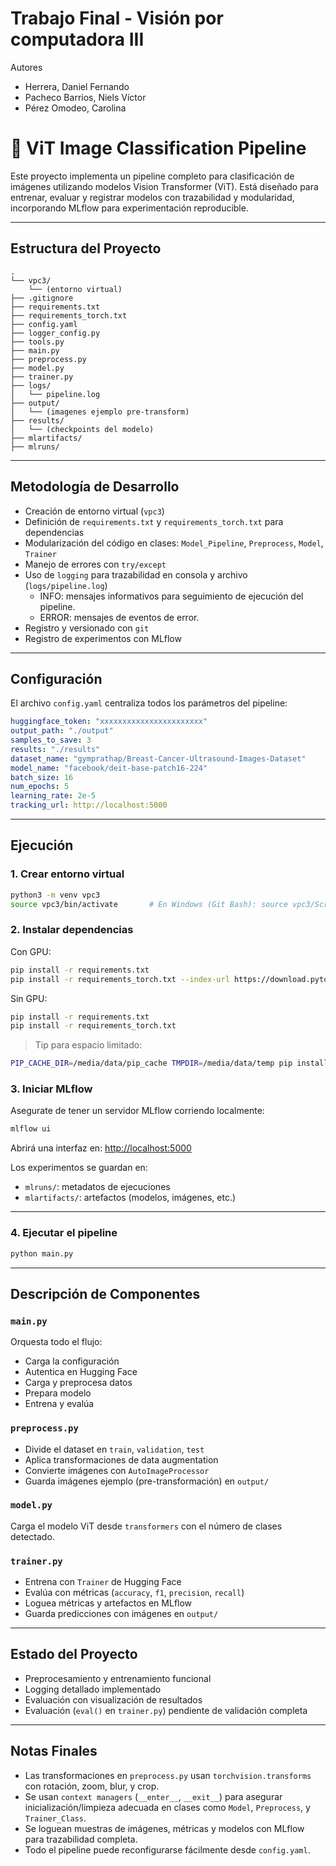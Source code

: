 # Trabajo Final - Visión por computadora III

Autores

- Herrera, Daniel Fernando
- Pacheco Barrios, Niels Víctor
- Pérez Omodeo, Carolina

# 🧠 ViT Image Classification Pipeline

Este proyecto implementa un pipeline completo para clasificación de imágenes utilizando modelos Vision Transformer (ViT). Está diseñado para entrenar, evaluar y registrar modelos con trazabilidad y modularidad, incorporando MLflow para experimentación reproducible.

---

## Estructura del Proyecto

```
.
└── vpc3/
    └── (entorno virtual)
├── .gitignore
├── requirements.txt
├── requirements_torch.txt
├── config.yaml
├── logger_config.py
├── tools.py
├── main.py
├── preprocess.py
├── model.py
├── trainer.py
├── logs/
│   └── pipeline.log
├── output/
│   └── (imagenes ejemplo pre-transform)
├── results/
│   └── (checkpoints del modelo)
├── mlartifacts/
├── mlruns/
```

---

## Metodología de Desarrollo

- Creación de entorno virtual (`vpc3`)
- Definición de `requirements.txt` y `requirements_torch.txt` para dependencias
- Modularización del código en clases: `Model_Pipeline`, `Preprocess`, `Model`, `Trainer`
- Manejo de errores con `try/except`
- Uso de `logging` para trazabilidad en consola y archivo (`logs/pipeline.log`)
  - INFO: mensajes informativos para seguimiento de ejecución del pipeline.
  - ERROR: mensajes de eventos de error.
- Registro y versionado con `git`
- Registro de experimentos con MLflow

---

## Configuración

El archivo `config.yaml` centraliza todos los parámetros del pipeline:

```yaml
huggingface_token: "xxxxxxxxxxxxxxxxxxxxxxx"
output_path: "./output"
samples_to_save: 3
results: "./results"
dataset_name: "gymprathap/Breast-Cancer-Ultrasound-Images-Dataset"
model_name: "facebook/deit-base-patch16-224"
batch_size: 16
num_epochs: 5
learning_rate: 2e-5
tracking_url: http://localhost:5000
```

---

## Ejecución

### 1. Crear entorno virtual

```bash
python3 -m venv vpc3
source vpc3/bin/activate       # En Windows (Git Bash): source vpc3/Scripts/activate
```

### 2. Instalar dependencias

Con GPU:

```bash
pip install -r requirements.txt
pip install -r requirements_torch.txt --index-url https://download.pytorch.org/whl/cu124
```

Sin GPU:

```bash
pip install -r requirements.txt
pip install -r requirements_torch.txt
```

> Tip para espacio limitado:

```bash
PIP_CACHE_DIR=/media/data/pip_cache TMPDIR=/media/data/temp pip install torchvision
```

### 3. Iniciar MLflow

Asegurate de tener un servidor MLflow corriendo localmente:

```bash
mlflow ui
```

Abrirá una interfaz en: [http://localhost:5000](http://localhost:5000)

Los experimentos se guardan en:

- `mlruns/`: metadatos de ejecuciones
- `mlartifacts/`: artefactos (modelos, imágenes, etc.)

---

### 4. Ejecutar el pipeline

```bash
python main.py
```

---

## Descripción de Componentes

### `main.py`

Orquesta todo el flujo:

- Carga la configuración
- Autentica en Hugging Face
- Carga y preprocesa datos
- Prepara modelo
- Entrena y evalúa

### `preprocess.py`

- Divide el dataset en `train`, `validation`, `test`
- Aplica transformaciones de data augmentation
- Convierte imágenes con `AutoImageProcessor`
- Guarda imágenes ejemplo (pre-transformación) en `output/`

### `model.py`

Carga el modelo ViT desde `transformers` con el número de clases detectado.

### `trainer.py`

- Entrena con `Trainer` de Hugging Face
- Evalúa con métricas (`accuracy`, `f1`, `precision`, `recall`)
- Loguea métricas y artefactos en MLflow
- Guarda predicciones con imágenes en `output/`

---

## Estado del Proyecto

- Preprocesamiento y entrenamiento funcional
- Logging detallado implementado
- Evaluación con visualización de resultados
- Evaluación (`eval()` en `trainer.py`) pendiente de validación completa

---

## Notas Finales

- Las transformaciones en `preprocess.py` usan `torchvision.transforms` con rotación, zoom, blur, y crop.
- Se usan `context managers` (`__enter__`, `__exit__`) para asegurar inicialización/limpieza adecuada en clases como `Model`, `Preprocess`, y `Trainer_Class`.
- Se loguean muestras de imágenes, métricas y modelos con MLflow para trazabilidad completa.
- Todo el pipeline puede reconfigurarse fácilmente desde `config.yaml`.
